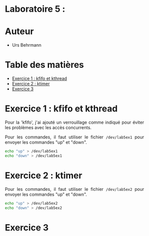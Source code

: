 <div align="justify" style="margin-right:25px;margin-left:25px">

# Laboratoire 5 :  <!-- omit in toc -->

# Auteur <!-- omit in toc -->

- Urs Behrmann

# Table des matières <!-- omit in toc -->

- [Exercice 1 : kfifo et kthread](#exercice-1--kfifo-et-kthread)
- [Exercice 2 : ktimer](#exercice-2--ktimer)
- [Exercice 3](#exercice-3)

# Exercice 1 : kfifo et kthread

Pour la 'kfifo', j'ai ajouté un verrouillage comme indiqué pour éviter les problèmes avec les accès concurrents.

Pour les commandes, il faut utiliser le fichier `/dev/lab5ex1` pour envoyer les commandes "up" et "down".

```bash
echo "up" > /dev/lab5ex1
echo "down" > /dev/lab5ex1
```


# Exercice 2 : ktimer

Pour les commandes, il faut utiliser le fichier `/dev/lab5ex2` pour envoyer les commandes "up" et "down".

```bash
echo "up" > /dev/lab5ex2
echo "down" > /dev/lab5ex2
```

# Exercice 3



</div>